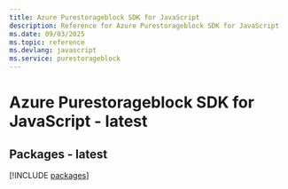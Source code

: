 ```yaml
---
title: Azure Purestorageblock SDK for JavaScript
description: Reference for Azure Purestorageblock SDK for JavaScript
ms.date: 09/03/2025
ms.topic: reference
ms.devlang: javascript
ms.service: purestorageblock
---
```

# Azure Purestorageblock SDK for JavaScript - latest
## Packages - latest
[!INCLUDE [packages](purestorageblock-index.md)]